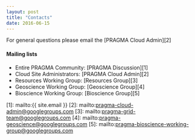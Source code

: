 ```yaml
---
layout: post
title: "Contacts"
date: 2016-06-15
---
```


For general questions please email the [PRAGMA Cloud Admin][2]

<div class="border">
  <h4>Mailing lists</h4>
</div>

* Entire PRAGMA Community: [PRAGMA Discussion][1]
* Cloud Site Administrators: [PRAGMA Cloud Admin][2] 
* Resources Working Group: [Resources Group][3]
* Geoscience Working Group: [Geoscience Group][4] 
* Bioscience Working Group: [Bioscience Group][5]

[1]: mailto:{{ site.email }}
[2]: mailto:pragma-cloud-admin@googlegroups.com
[3]: mailto:pragma-grid-team@googlegroups.com
[4]: mailto:pragma-geoscience@googlegroups.com
[5]: mailto:pragma-bioscience-working-group@googlegroups.com
